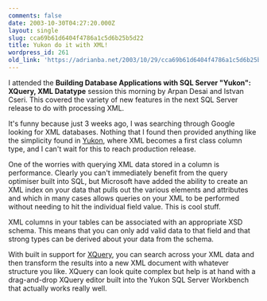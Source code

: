 ```yaml
---
comments: false
date: 2003-10-30T04:27:20.000Z
layout: single
slug: cca69b61d6404f4786a1c5d6b25b5d22
title: Yukon do it with XML!
wordpress_id: 261
old_link: 'https://adrianba.net/2003/10/29/cca69b61d6404f4786a1c5d6b25b5d22/'
---
```

I attended the **Building Database Applications with SQL Server
"Yukon": XQuery, XML Datatype** session this morning by Arpan
Desai and Istvan Cseri. This covered the variety of new features in
the next SQL Server release to do with processing XML.

It's funny because just 3 weeks ago, I was searching through
Google looking for XML databases. Nothing that I found then
provided anything like the simplicity found in
[
Yukon](http://msdn.microsoft.com/library/en-us/dnsql90/html/sql_ovyukondev.asp), where XML becomes a first class column type, and I can't
wait for this to reach production release.

One of the worries with querying XML data stored in a column is
performance. Clearly you can't immediately benefit from the query
optimiser built into SQL, but Microsoft have added the ability to
create an XML index on your data that pulls out the various
elements and attributes and which in many cases allows queries on
your XML to be performed without needing to hit the individual
field value. This is cool stuff.

XML columns in your tables can be associated with an appropriate
XSD schema. This means that you can only add valid data to that
field and that strong types can be derived about your data from the
schema.

With built in support for
[XQuery](http://www.w3.org/TR/xquery/), you can search
across your XML data and then transform the results into a new XML
document with whatever structure you like. XQuery can look quite
complex but help is at hand with a drag-and-drop XQuery editor
built into the Yukon SQL Server Workbench that actually works
really well.

